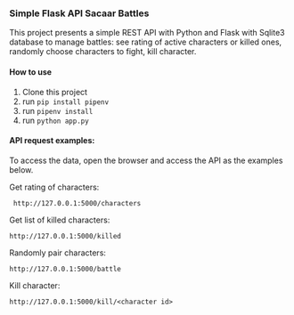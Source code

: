 ### Simple Flask API Sacaar Battles

This project presents a simple REST API with Python and Flask with Sqlite3 database to manage battles: see rating of active characters or killed ones, randomly choose characters to fight, kill character.

#### How to use

1. Clone this project
2. run ```pip install pipenv```
3. run ```pipenv install```
4. run ```python app.py```

#### API request examples:
To access the data, open the browser and access the API as the examples below.

Get rating of characters:

``` http://127.0.0.1:5000/characters```

Get list of killed characters:

```http://127.0.0.1:5000/killed```

Randomly pair characters:

```http://127.0.0.1:5000/battle```

Kill character:

```http://127.0.0.1:5000/kill/<character id>```

